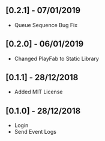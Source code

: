 ## [0.2.1] - 07/01/2019
* Queue Sequence Bug Fix

## [0.2.0] - 06/01/2019
* Changed PlayFab to Static Library

## [0.1.1] - 28/12/2018

* Added MIT License
  
## [0.1.0] - 28/12/2018

* Login
* Send Event Logs
